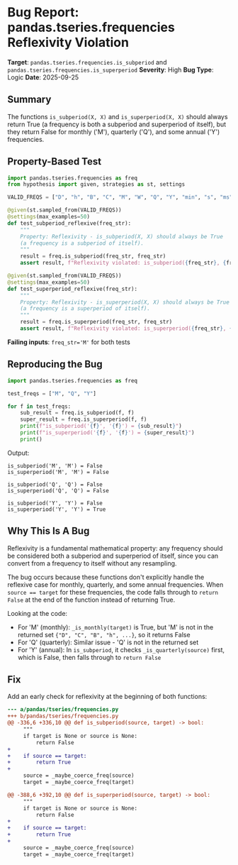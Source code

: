 # Bug Report: pandas.tseries.frequencies Reflexivity Violation

**Target**: `pandas.tseries.frequencies.is_subperiod` and `pandas.tseries.frequencies.is_superperiod`
**Severity**: High
**Bug Type**: Logic
**Date**: 2025-09-25

## Summary

The functions `is_subperiod(X, X)` and `is_superperiod(X, X)` should always return True (a frequency is both a subperiod and superperiod of itself), but they return False for monthly ('M'), quarterly ('Q'), and some annual ('Y') frequencies.

## Property-Based Test

```python
import pandas.tseries.frequencies as freq
from hypothesis import given, strategies as st, settings

VALID_FREQS = ["D", "h", "B", "C", "M", "W", "Q", "Y", "min", "s", "ms", "us", "ns"]

@given(st.sampled_from(VALID_FREQS))
@settings(max_examples=50)
def test_subperiod_reflexive(freq_str):
    """
    Property: Reflexivity - is_subperiod(X, X) should always be True
    (a frequency is a subperiod of itself).
    """
    result = freq.is_subperiod(freq_str, freq_str)
    assert result, f"Reflexivity violated: is_subperiod({freq_str}, {freq_str}) returned False"

@given(st.sampled_from(VALID_FREQS))
@settings(max_examples=50)
def test_superperiod_reflexive(freq_str):
    """
    Property: Reflexivity - is_superperiod(X, X) should always be True
    (a frequency is a superperiod of itself).
    """
    result = freq.is_superperiod(freq_str, freq_str)
    assert result, f"Reflexivity violated: is_superperiod({freq_str}, {freq_str}) returned False"
```

**Failing inputs**: `freq_str='M'` for both tests

## Reproducing the Bug

```python
import pandas.tseries.frequencies as freq

test_freqs = ["M", "Q", "Y"]

for f in test_freqs:
    sub_result = freq.is_subperiod(f, f)
    super_result = freq.is_superperiod(f, f)
    print(f"is_subperiod('{f}', '{f}') = {sub_result}")
    print(f"is_superperiod('{f}', '{f}') = {super_result}")
    print()
```

Output:
```
is_subperiod('M', 'M') = False
is_superperiod('M', 'M') = False

is_subperiod('Q', 'Q') = False
is_superperiod('Q', 'Q') = False

is_subperiod('Y', 'Y') = False
is_superperiod('Y', 'Y') = True
```

## Why This Is A Bug

Reflexivity is a fundamental mathematical property: any frequency should be considered both a subperiod and superperiod of itself, since you can convert from a frequency to itself without any resampling.

The bug occurs because these functions don't explicitly handle the reflexive case for monthly, quarterly, and some annual frequencies. When `source == target` for these frequencies, the code falls through to `return False` at the end of the function instead of returning True.

Looking at the code:
- For 'M' (monthly): `_is_monthly(target)` is True, but 'M' is not in the returned set `{"D", "C", "B", "h", ...}`, so it returns False
- For 'Q' (quarterly): Similar issue - 'Q' is not in the returned set
- For 'Y' (annual): In `is_subperiod`, it checks `_is_quarterly(source)` first, which is False, then falls through to `return False`

## Fix

Add an early check for reflexivity at the beginning of both functions:

```diff
--- a/pandas/tseries/frequencies.py
+++ b/pandas/tseries/frequencies.py
@@ -336,6 +336,10 @@ def is_subperiod(source, target) -> bool:
     """
     if target is None or source is None:
         return False
+
+    if source == target:
+        return True
+
     source = _maybe_coerce_freq(source)
     target = _maybe_coerce_freq(target)

@@ -388,6 +392,10 @@ def is_superperiod(source, target) -> bool:
     """
     if target is None or source is None:
         return False
+
+    if source == target:
+        return True
+
     source = _maybe_coerce_freq(source)
     target = _maybe_coerce_freq(target)
```